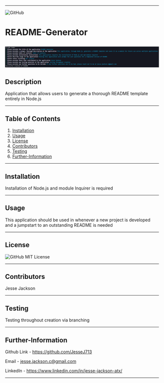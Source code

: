 
  ---
  ![GitHub](https://img.shields.io/github/license/JesseJ713/readme-generator?style=plastic)

  # README-Generator

  

  ![README-Generator Screenshot](readme-gen.PNG?raw=true "README-Generator")
  ---

  ## Description
  Application that allows users to generate a thorough README template entirely in Node.js

  ---

  ## Table of Contents
  1. [Installation](https://github.com/JesseJ713/readme-generator#Installation)
  2. [Usage](https://github.com/JesseJ713/readme-generator#Usage)
  3. [License](https://github.com/JesseJ713/readme-generator#License)
  4. [Contributors](https://github.com/JesseJ713/readme-generator#Contributors)
  5. [Testing](https://github.com/JesseJ713/readme-generator#Testing)
  6. [Further-Information](https://github.com/JesseJ713/readme-generator#Further-Information)
  ---

  ## Installation
  Installation of Node.js and module Inquirer is required

  ---

  ## Usage
  This application should be used in whenever a new project is developed and a jumpstart to an outstanding README is needed

  ---

  ## License
  ![GitHub](https://img.shields.io/github/license/JesseJ713/readme-generator?style=plastic)
  MIT License

  ---

  ## Contributors
  Jesse Jackson

  ---

  ## Testing
  Testing throughout creation via branching

  ---

  ## Further-Information
  Github Link - https://github.com/JesseJ713

  Email - jesse.jackson.c@gmail.com

  LinkedIn - https://www.linkedin.com/in/jesse-jackson-atx/

  ---

